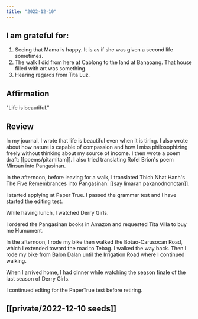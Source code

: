 ```yaml
---
title: "2022-12-10"
---
```

## I am grateful for:
1. Seeing that Mama is happy. It is as if she was given a second life sometimes.
2. The walk I did from here at Cablong to the land at Banaoang. That house filled with art was something.
3. Hearing regards from Tita Luz.

## Affirmation

"Life is beautiful."

## Review

In my journal, I wrote that life is beautiful even when it is tiring. I also wrote about how nature is capable of compassion and how I miss philosophizing freely without thinking about my source of income. I then wrote a poem draft: [[poems/pitamitam]]. I also tried translating Rofel Brion's poem Minsan into Pangasinan.

In the afternoon, before leaving for a walk, I translated Thich Nhat Hanh's The Five Remembrances into Pangasinan: [[say limaran pakanodnonotan]].

I started applying at Paper True. I passed the grammar test and I have started the editing test.

While having lunch, I watched Derry Girls.

I ordered the Pangasinan books in Amazon and requested Tita Villa to buy me Humument.

In the afternoon, I rode my bike then walked the Botao-Carusocan Road, which I extended toward the road to Tebag. I walked the way back. Then I rode my bike from Balon Dalan until the Irrigation Road where I continued walking.

When I arrived home, I had dinner while watching the season finale of the last season of Derry Girls.

I continued edting for the PaperTrue test before retiring.

## [[private/2022-12-10 seeds]]
